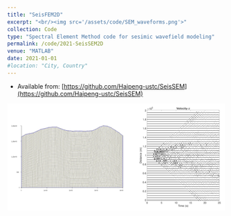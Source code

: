 ```yaml
---
title: "SeisFEM2D"
excerpt: "<br/><img src='/assets/code/SEM_waveforms.png'>"
collection: Code
type: "Spectral Element Method code for sesimic wavefield modeling"
permalink: /code/2021-SeisSEM2D
venue: "MATLAB"
date: 2021-01-01
#location: "City, Country"
---
```


* Available from: [https://github.com/Haipeng-ustc/SeisSEM](https://github.com/Haipeng-ustc/SeisSEM)

![image](/assets/code/SEM_waveforms.png)

